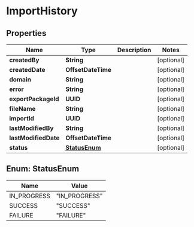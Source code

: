 

# ImportHistory


## Properties

| Name | Type | Description | Notes |
|------------ | ------------- | ------------- | -------------|
|**createdBy** | **String** |  |  [optional] |
|**createdDate** | **OffsetDateTime** |  |  [optional] |
|**domain** | **String** |  |  [optional] |
|**error** | **String** |  |  [optional] |
|**exportPackageId** | **UUID** |  |  [optional] |
|**fileName** | **String** |  |  [optional] |
|**importId** | **UUID** |  |  [optional] |
|**lastModifiedBy** | **String** |  |  [optional] |
|**lastModifiedDate** | **OffsetDateTime** |  |  [optional] |
|**status** | [**StatusEnum**](#StatusEnum) |  |  [optional] |



## Enum: StatusEnum

| Name | Value |
|---- | -----|
| IN_PROGRESS | &quot;IN_PROGRESS&quot; |
| SUCCESS | &quot;SUCCESS&quot; |
| FAILURE | &quot;FAILURE&quot; |



